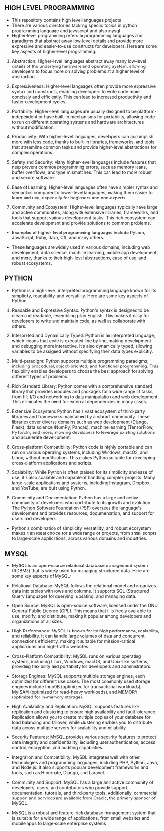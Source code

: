 ## HIGH LEVEL PROGRAMMING
* This repository contains high level languages projects
* There are various directories tackling speciic topics in python programming language and javsscript and also mysql
* Higher-level programming refers to programming languages and paradigms that abstract away low-level details and provide more expressive and easier-to-use constructs for developers. Here are some key aspects of higher-level programming:
1. Abstraction: Higher-level languages abstract away many low-level details of the underlying hardware and operating system, allowing developers to focus more on solving problems at a higher level of abstraction.

2. Expressiveness: Higher-level languages often provide more expressive syntax and constructs, enabling developers to write code more concisely and efficiently. This can lead to increased productivity and faster development cycles.

3. Portability: Higher-level languages are usually designed to be platform-independent or have built-in mechanisms for portability, allowing code to run on different operating systems and hardware architectures without modification.

4. Productivity: With higher-level languages, developers can accomplish more with less code, thanks to built-in libraries, frameworks, and tools that streamline common tasks and provide higher-level abstractions for complex operations.

5. Safety and Security: Many higher-level languages include features that help prevent common programming errors, such as memory leaks, buffer overflows, and type mismatches. This can lead to more robust and secure software.

6. Ease of Learning: Higher-level languages often have simpler syntax and semantics compared to lower-level languages, making them easier to learn and use, especially for beginners and non-experts

7. Community and Ecosystem: Higher-level languages typically have large and active communities, along with extensive libraries, frameworks, and tools that support various development tasks. This rich ecosystem can accelerate development and provide solutions to common problems.

* Examples of higher-level programming languages include Python, JavaScript, Ruby, Java, C#, and many others.

* These languages are widely used in various domains, including web development, data science, machine learning, mobile app development, and more, thanks to their high-level abstractions, ease of use, and robust ecosystems.

## PYTHON
* Python is a high-level, interpreted programming language known for its simplicity, readability, and versatility. Here are some key aspects of Python:

1. Readable and Expressive Syntax: Python's syntax is designed to be clean and readable, resembling plain English. This makes it easy for developers to write and maintain code, as well as collaborate with others.

2. Interpreted and Dynamically Typed: Python is an interpreted language, which means that code is executed line by line, making development and debugging more interactive. It's also dynamically typed, allowing variables to be assigned without specifying their data types explicitly.

3. Multi-paradigm: Python supports multiple programming paradigms, including procedural, object-oriented, and functional programming. This flexibility enables developers to choose the best approach for solving different types of problems.

4. Rich Standard Library: Python comes with a comprehensive standard library that provides modules and packages for a wide range of tasks, from file I/O and networking to data manipulation and web development. This eliminates the need for external dependencies in many cases.

5. Extensive Ecosystem: Python has a vast ecosystem of third-party libraries and frameworks maintained by a vibrant community. These libraries cover diverse domains such as web development (Django, Flask), data science (NumPy, Pandas), machine learning (TensorFlow, PyTorch), and more, allowing developers to leverage existing solutions and accelerate development.

6. Cross-platform Compatibility: Python code is highly portable and can run on various operating systems, including Windows, macOS, and Linux, without modification. This makes Python suitable for developing cross-platform applications and scripts.

7. Scalability: While Python is often praised for its simplicity and ease of use, it's also scalable and capable of handling complex projects. Many large-scale applications and systems, including Instagram, Dropbox, and YouTube, are built using Python.

8. Community and Documentation: Python has a large and active community of developers who contribute to its growth and evolution. The Python Software Foundation (PSF) oversees the language's development and provides resources, documentation, and support for users and developers.

* Python's combination of simplicity, versatility, and robust ecosystem makes it an ideal choice for a wide range of projects, from small scripts to large-scale applications, across various domains and industries.

## MYSQL
* MySQL is an open-source relational database management system (RDBMS) that is widely used for managing structured data. Here are some key aspects of MySQL:

* Relational Database: MySQL follows the relational model and organizes data into tables with rows and columns. It supports SQL (Structured Query Language) for querying, updating, and managing data.

* Open Source: MySQL is open-source software, licensed under the GNU General Public License (GPL). This means that it is freely available to use, modify, and distribute, making it popular among developers and organizations of all sizes.

* High Performance: MySQL is known for its high performance, scalability, and reliability. It can handle large volumes of data and concurrent connections efficiently, making it suitable for mission-critical applications and high-traffic websites.

* Cross-Platform Compatibility: MySQL runs on various operating systems, including Linux, Windows, macOS, and Unix-like systems, providing flexibility and portability for developers and administrators.

* Storage Engines: MySQL supports multiple storage engines, each optimized for different use cases. The most commonly used storage engines include InnoDB (optimized for transactional workloads), MyISAM (optimized for read-heavy workloads), and MEMORY (optimized for in-memory storage).

* High Availability and Replication: MySQL supports features like replication and clustering to ensure high availability and fault tolerance. Replication allows you to create multiple copies of your database for load balancing and failover, while clustering enables you to distribute data across multiple servers for scalability and reliability.

* Security Features: MySQL provides various security features to protect data integrity and confidentiality, including user authentication, access control, encryption, and auditing capabilities.

* Integration and Compatibility: MySQL integrates well with other technologies and programming languages, including PHP, Python, Java, and Node.js. It also supports popular development frameworks and tools, such as Hibernate, Django, and Laravel.

* Community and Support: MySQL has a large and active community of developers, users, and contributors who provide support, documentation, tutorials, and third-party tools. Additionally, commercial support and services are available from Oracle, the primary sponsor of MySQL.

* MySQL is a robust and feature-rich database management system that is suitable for a wide range of applications, from small websites and mobile apps to large-scale enterprise systems
